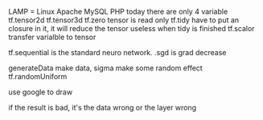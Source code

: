 LAMP = Linux Apache MySQL PHP
today there are only 4 variable
tf.tensor2d
tf.tensor3d
tf.zero
tensor is read only
tf.tidy have to put an closure in it, it will reduce the tensor useless when tidy is finished
tf.scalor transfer varialble to tensor

tf.sequential is the standard neuro network.
.sgd is grad decrease


generateData make data, sigma make some random effect
tf.randomUniform

use google to draw

if the result is bad, it's the data wrong or the layer wrong
